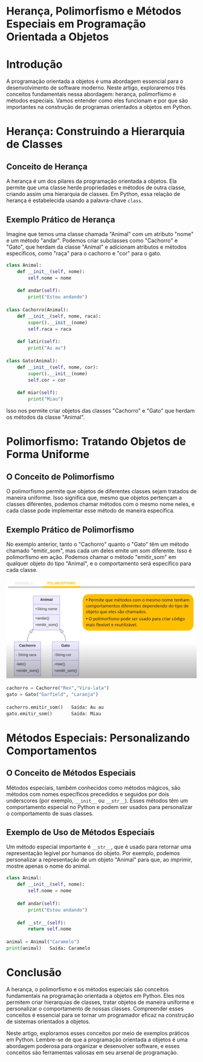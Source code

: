 
# Herança, Polimorfismo e Métodos Especiais em Programação Orientada a Objetos

# Introdução

A programação orientada a objetos é uma abordagem essencial para o desenvolvimento de software moderno. Neste artigo, exploraremos três conceitos fundamentais nessa abordagem: herança, polimorfismo e métodos especiais. Vamos entender como eles funcionam e por que são importantes na construção de programas orientados a objetos em Python.

# Herança: Construindo a Hierarquia de Classes

## Conceito de Herança

A herança é um dos pilares da programação orientada a objetos. Ela permite que uma classe herde propriedades e métodos de outra classe, criando assim uma hierarquia de classes. Em Python, essa relação de herança é estabelecida usando a palavra-chave `class`.

## Exemplo Prático de Herança

Imagine que temos uma classe chamada \"Animal\" com um atributo \"nome\" e um método \"andar\". Podemos criar subclasses como \"Cachorro\" e \"Gato\", que herdam da classe \"Animal\" e adicionam atributos e métodos específicos, como \"raça\" para o cachorro e \"cor\" para o gato.

```python
class Animal:
    def __init__(self, nome):
        self.nome = nome

    def andar(self):
        print("Estou andando")

class Cachorro(Animal):
    def __init__(self, nome, raca):
        super().__init__(nome)
        self.raca = raca

    def latir(self):
        print("Au au")

class Gato(Animal):
    def __init__(self, nome, cor):
        super().__init__(nome)
        self.cor = cor

    def miar(self):
        print("Miau")
```

Isso nos permite criar objetos das classes \"Cachorro\" e \"Gato\" que herdam os métodos da classe \"Animal\".

# Polimorfismo: Tratando Objetos de Forma Uniforme

## O Conceito de Polimorfismo

O polimorfismo permite que objetos de diferentes classes sejam tratados de maneira uniforme. Isso significa que, mesmo que objetos pertençam a classes diferentes, podemos chamar métodos com o mesmo nome neles, e cada classe pode implementar esse método de maneira específica.

## Exemplo Prático de Polimorfismo

No exemplo anterior, tanto o \"Cachorro\" quanto o \"Gato\" têm um método chamado \"emitir_som\", mas cada um deles emite um som diferente. Isso é polimorfismo em ação. Podemos chamar o método \"emitir_som\" em qualquer objeto do tipo \"Animal\", e o comportamento será específico para cada classe.

![imagem](../img/polimorfismo.jpg)

```python
cachorro = Cachorro("Rex","Vira-lata")
gato = Gato("Garfield", "Laranja")

cachorro.emitir_som()   Saída: Au au
gato.emitir_som()       Saída: Miau
```

# Métodos Especiais: Personalizando Comportamentos

## O Conceito de Métodos Especiais

Métodos especiais, também conhecidos como métodos mágicos, são métodos com nomes específicos precedidos e seguidos por dois underscores (por exemplo, `__init__` ou `__str__`). Esses métodos têm um comportamento especial no Python e podem ser usados para personalizar o comportamento de suas classes.

## Exemplo de Uso de Métodos Especiais

Um método especial importante é `__str__`, que é usado para retornar uma representação legível por humanos do objeto. Por exemplo, podemos personalizar a representação de um objeto \"Animal\" para que, ao imprimir, mostre apenas o nome do animal.

```python
class Animal:
    def __init__(self, nome):
        self.nome = nome

    def andar(self):
        print("Estou andando")

    def __str__(self):
        return self.nome

animal = Animal("Caramelo")
print(animal)   Saída: Caramelo
```

# Conclusão

A herança, o polimorfismo e os métodos especiais são conceitos fundamentais na programação orientada a objetos em Python. Eles nos permitem criar hierarquias de classes, tratar objetos de maneira uniforme e personalizar o comportamento de nossas classes. Compreender esses conceitos é essencial para se tornar um programador eficaz na construção de sistemas orientados a objetos.

Neste artigo, exploramos esses conceitos por meio de exemplos práticos em Python. Lembre-se de que a programação orientada a objetos é uma abordagem poderosa para organizar e desenvolver software, e esses conceitos são ferramentas valiosas em seu arsenal de programação.